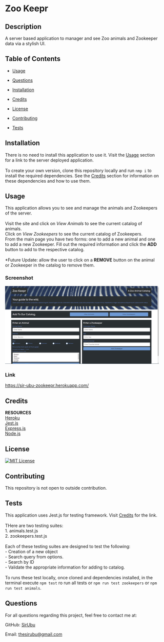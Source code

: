 
# Zoo Keepr
## Description
A server based application to manager and see Zoo animals and Zookeeper data via a stylish UI. 

## Table of Contents
* [Usage](#usage)
* [Questions](#questions)

      
* [Installation](#installation)
        
* [Credits](#credits)
        
* [License](#license)
        
* [Contributing](#contributing)
        
* [Tests](#tests)
        
    
  

## Installation
There is no need to install this application to use it. Visit the [Usage](#usage) section for a link to the server deployed application. <br><br> To create your own version, clone this repository locally and run `nmp i` to install the required dependencies. See the [Credits](#credits) section for information on these dependencies and how to use them. 
    
## Usage
This application allows you to see and manage the animals and Zookeepers of the server. <br><br> Visit the site and click on *View Animals* to see the current catalog of animals. <br> Click on *View Zookeepers* to see the current catalog of Zookeepers. <br> From the main page you have two forms: one to add a new animal and one to add a new Zookeeper. Fill out the required information and click the **ADD** button to add to the respective catalog. <br><br> *Future Update: allow the user to click on a **REMOVE** button on the animal or Zookeeper in the catalog to remove them.

### Screenshot
![Project Screenshot](./assets/images/screenshot.PNG)
    

### Link
https://sir-ubu-zookeepr.herokuapp.com/
    

## Credits
**RESOURCES** <br> [Heroku](https://dashboard.heroku.com) <br> [Jest.js](https://jestjs.io/) <br> [Express.js](https://expressjs.com/) <br> [Node.js](https://nodejs.org/en/)
    

## License
[![MIT License](https://img.shields.io/badge/License-MIT%20License-informational)](https://choosealicense.com/licenses/mit/)
    


## Contributing
This repository is not open to outside contribution.


## Tests
This application uses Jest.js for testing framework. Visit [Credits](#credits) for the link. <br><br> THere are two testing suites: <br> 1. animals.test.js <br> 2. zookeepers.test.js <br><br> Each of these testing suites are designed to test the following: <br> - Creation of a new object <br> - Search query from options. <br> - Search by ID <br> - Validate the appropriate information for adding to catalog. <br><br> To runs these test locally, once cloned and dependencies installed, in the terminal execute `npm test` ro run all tests or `npm run test zookeepers` or `npm run test animals`. 
    
## Questions
For all questions regarding this project, feel free to contact me at:

GitHub: [SirUbu](https://github.com/SirUbu)

Email: thesirubu@gmail.com
